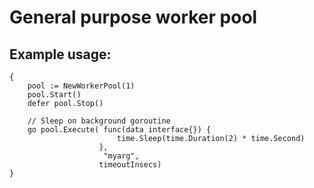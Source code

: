 # General purpose worker pool

## Example usage:
    
    {
        pool := NewWorkerPool(1)
	    pool.Start()
	    defer pool.Stop()

	    // Sleep on background goroutine
	    go pool.Execute( func(data interface{}) {
						    time.Sleep(time.Duration(2) * time.Second)
					    },
		   				 "myarg",
		   				timeoutInsecs)
	}